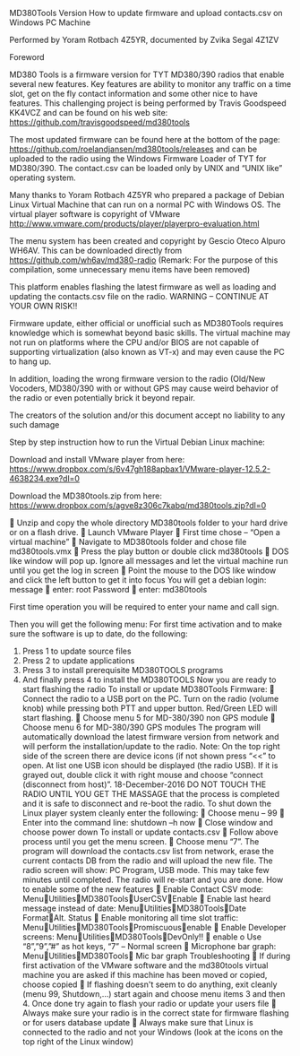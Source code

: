 MD380Tools Version
How to update firmware and upload contacts.csv on Windows PC Machine

Performed by Yoram Rotbach 4Z5YR, documented by Zvika Segal 4Z1ZV

Foreword

MD380 Tools is a firmware version for TYT MD380/390 radios that enable several new features.  Key features are ability to monitor any traffic on a time slot, get on the fly contact information and some other nice to have features.  This challenging project is being performed by Travis Goodspeed KK4VCZ and can be found on his web site: https://github.com/travisgoodspeed/md380tools

The most updated firmware can be found here at the bottom of the page: https://github.com/roelandjansen/md380tools/releases and can be uploaded to the radio using the Windows Firmware Loader of TYT for MD380/390. The contact.csv can be loaded only by UNIX and “UNIX like” operating system.

Many thanks to Yoram Rotbach 4Z5YR who prepared a package of Debian Linux Virtual Machine that can run on a normal PC with Windows OS. The virtual player software is copyright of VMware http://www.vmware.com/products/player/playerpro-evaluation.html

The menu system has been created and copyright by Gescio Oteco Alpuro WH6AV. This can be downloaded directly from https://github.com/wh6av/md380-radio (Remark: For the purpose of this compilation, some unnecessary menu items have been removed)

This platform enables flashing the latest firmware as well as loading and updating the contacts.csv file on the radio.
WARNING – CONTINUE AT YOUR OWN RISK!!

Firmware update, either official or unofficial such as MD380Tools requires knowledge which is somewhat beyond basic skills. The virtual machine may not run on platforms where the CPU and/or BIOS are not capable of supporting virtualization (also known as VT-x) and may even cause the PC to hang up.

In addition, loading the wrong firmware version to the radio (Old/New Vocoders, MD380/390 with or without GPS may cause weird behavior of the radio or even potentially brick it beyond repair.

The creators of the solution and/or this document accept no liability to any such damage

Step by step instruction how to run the Virtual Debian Linux machine:

Download and install VMware player from here: https://www.dropbox.com/s/6v47gh188apbax1/VMware-player-12.5.2-4638234.exe?dl=0

Download the MD380tools.zip from here: https://www.dropbox.com/s/agve8z306c7kabq/md380tools.zip?dl=0

 Unzip and copy the whole directory MD380tools folder to your hard drive or on a flash drive.
 Launch VMware Player
 First time chose – “Open a virtual machine”
 Navigate to MD380tools folder and chose file md380tools.vmx
 Press the play button or double click md380tools
 DOS like window will pop up. Ignore all messages and let the virtual machine run until you get the log in screen
 Point the mouse to the DOS like window and click the left button to get it into focus
You will get a debian login: message  enter: root
Password  enter: md380tools

First time operation you will be required to enter your name and call sign.

Then you will get the following menu:
For first time activation and to make sure the software is up to date, do the following:
1. Press 1 to update source files
2. Press 2 to update applications
3. Press 3 to install prerequisite MD380TOOLS programs
4. And finally press 4 to install the MD380TOOLS
Now you are ready to start flashing the radio
To install or update MD380Tools Firmware:
 Connect the radio to a USB port on the PC. Turn on the radio (volume knob) while pressing both PTT and upper button. Red/Green LED will start flashing.
 Choose menu 5 for MD-380/390 non GPS module
 Choose menu 6 for MD-380/390 GPS modules
The program will automatically download the latest firmware version from network and will perform the installation/update to the radio. Note: On the top right side of the screen there are device icons (if not shown press “<<” to open. At list one USB icon should be displayed (the radio USB). If it is grayed out, double click it with right mouse and choose “connect (disconnect from host)”.
18-December-2016
DO NOT TOUCH THE RADIO UNTIL YOU GET THE MASSAGE that the process is completed and it is safe to disconnect and re-boot the radio.
To shut down the Linux player system cleanly enter the following:
 Choose menu – 99
 Enter into the command line: shutdown –h now
 Close window and choose power down
To install or update contacts.csv
 Follow above process until you get the menu screen.
 Choose menu “7”.
The program will download the contacts.csv list from network, erase the current contacts DB from the radio and will upload the new file.
The radio screen will show: PC Program, USB mode. This may take few minutes until completed.
The radio will re-start and you are done.
How to enable some of the new features
 Enable Contact CSV mode: MenuUtilitiesMD380ToolsUserCSVEnable
 Enable last heard message instead of date: MenuUtilitiesMD380ToolsDate FormatAlt. Status
 Enable monitoring all time slot traffic: MenuUtilitiesMD380ToolsPromiscuousenable
 Enable Developer screens: MenuUtilitiesMD380ToolsDevOnly!!  enable
o Use “8”,”9”,”#” as hot keys, “7” – Normal screen
 Microphone bar graph: MenuUtilitiesMD380Tools Mic bar graph
Troubleshooting
 If during first activation of the VMware software and the md380tools virtual machine you are asked if this machine has been moved or copied, choose copied
 If flashing doesn't seem to do anything, exit cleanly (menu 99, Shutdown,…) start again and choose menu items 3 and then 4. Once done try again to flash your radio or update your users file
 Always make sure your radio is in the correct state for firmware flashing or for users database update
 Always make sure that Linux is connected to the radio and not your Windows (look at the icons on the top right of the Linux window)
